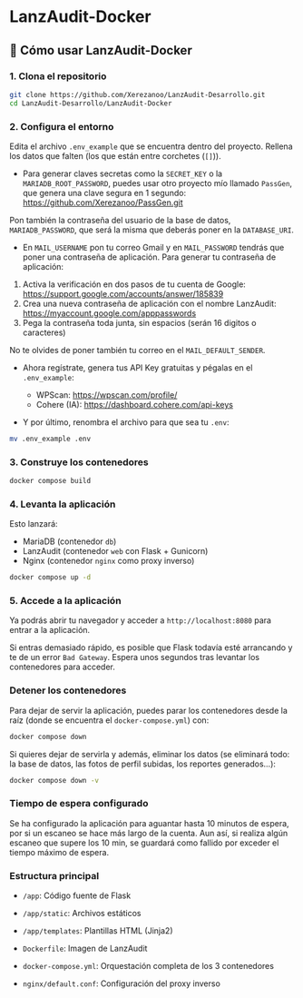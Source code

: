 # LanzAudit-Docker
## 🐳 **Cómo usar LanzAudit-Docker**

### 1. Clona el repositorio

```bash
git clone https://github.com/Xerezanoo/LanzAudit-Desarrollo.git
cd LanzAudit-Desarrollo/LanzAudit-Docker
```

### 2. Configura el entorno
Edita el archivo `.env_example` que se encuentra dentro del proyecto.
Rellena los datos que falten (los que están entre corchetes (`[]`)).

- Para generar claves secretas como la `SECRET_KEY` o la `MARIADB_ROOT_PASSWORD`, puedes usar otro proyecto mío llamado `PassGen`, que genera una clave segura en 1 segundo: https://github.com/Xerezanoo/PassGen.git

Pon también la contraseña del usuario de la base de datos, `MARIADB_PASSWORD`, que será la misma que deberás poner en la `DATABASE_URI`.

- En `MAIL_USERNAME` pon tu correo Gmail y en `MAIL_PASSWORD` tendrás que poner una contraseña de aplicación.
Para generar tu contraseña de aplicación:
1. Activa la verificación en dos pasos de tu cuenta de Google: https://support.google.com/accounts/answer/185839
2. Crea una nueva contraseña de aplicación con el nombre LanzAudit: https://myaccount.google.com/apppasswords
3. Pega la contraseña toda junta, sin espacios (serán 16 digitos o caracteres)

No te olvides de poner también tu correo en el `MAIL_DEFAULT_SENDER`.

- Ahora regístrate, genera tus API Key gratuitas y pégalas en el `.env_example`:
    - WPScan: https://wpscan.com/profile/
    - Cohere (IA): https://dashboard.cohere.com/api-keys

- Y por último, renombra el archivo para que sea tu `.env`:
```bash
mv .env_example .env
```

### 3. Construye los contenedores
```bash
docker compose build
```

### 4. Levanta la aplicación
Esto lanzará:

- MariaDB (contenedor `db`)
- LanzAudit (contenedor `web` con Flask + Gunicorn)
- Nginx (contenedor `nginx` como proxy inverso)

```bash
docker compose up -d
```

### 5. Accede a la aplicación
Ya podrás abrir tu navegador y acceder a `http://localhost:8080` para entrar a la aplicación.

Si entras demasiado rápido, es posible que Flask todavía esté arrancando y te de un error `Bad Gateway`. Espera unos segundos tras levantar los contenedores para acceder.

### Detener los contenedores
Para dejar de servir la aplicación, puedes parar los contenedores desde la raíz (donde se encuentra el `docker-compose.yml`) con:
```bash
docker compose down
```

Si quieres dejar de servirla y además, eliminar los datos (se eliminará todo: la base de datos, las fotos de perfil subidas, los reportes generados...):
```bash
docker compose down -v
```

### Tiempo de espera configurado
Se ha configurado la aplicación para aguantar hasta 10 minutos de espera, por si un escaneo se hace más largo de la cuenta.
Aun así, si realiza algún escaneo que supere los 10 min, se guardará como fallido por exceder el tiempo máximo de espera.

### Estructura principal
- `/app`: Código fuente de Flask

- `/app/static`: Archivos estáticos

- `/app/templates`: Plantillas HTML (Jinja2)

- `Dockerfile`: Imagen de LanzAudit

- `docker-compose.yml`: Orquestación completa de los 3 contenedores

- `nginx/default.conf`: Configuración del proxy inverso
